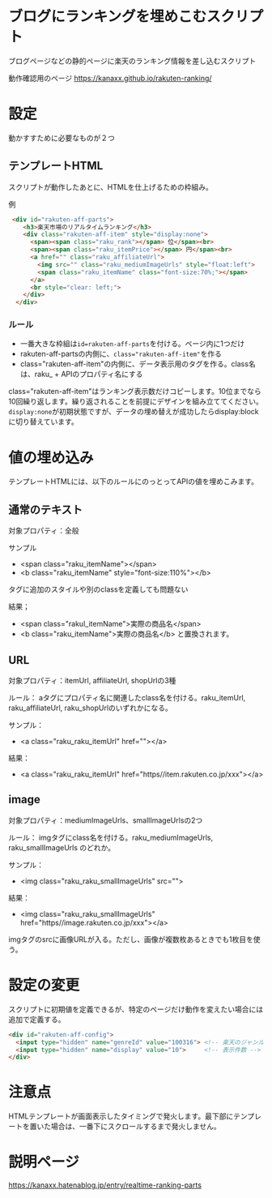 # ブログにランキングを埋めこむスクリプト
ブログページなどの静的ページに楽天のランキング情報を差し込むスクリプト

動作確認用のページ
https://kanaxx.github.io/rakuten-ranking/

# 設定
動かすすために必要なものが２つ

## テンプレートHTML
スクリプトが動作したあとに、HTMLを仕上げるための枠組み。

例

```HTML
 <div id="rakuten-aff-parts">
    <h3>楽天市場のリアルタイムランキング</h3>
    <div class="rakuten-aff-item" style="display:none">
      <span><span class="raku_rank"></span> 位</span><br>
      <span><span class="raku_itemPrice"></span> 円</span><br>
      <a href="" class="raku_affiliateUrl">
        <img src="" class="raku_mediumImageUrls" style="float:left">
        <span class="raku_itemName" class="font-size:70%;"></span>
      </a>
      <br style="clear: left;">
    </div>
  </div>
```

### ルール

- 一番大きな枠組は`id=rakuten-aff-parts`を付ける。ページ内に1つだけ
- rakuten-aff-partsの内側に、`class="rakuten-aff-item"`を作る
- class="rakuten-aff-item"の内側に、データ表示用のタグを作る。class名は、raku_ + APIのプロパティ名にする

class="rakuten-aff-item"はランキング表示数だけコピーします。10位までなら10回繰り返します。繰り返されることを前提にデザインを組み立ててください。
`display:none`が初期状態ですが、データの埋め替えが成功したらdisplay:blockに切り替えています。

# 値の埋め込み
テンプレートHTMLには、以下のルールにのっとってAPIの値を埋めこみます。

## 通常のテキスト
対象プロパティ：全般

サンプル
- &lt;span class="raku_itemName">&lt;/span>
- &lt;b class="raku_itemName" style="font-size:110%">&lt;/b>

タグに追加のスタイルや別のclassを定義しても問題ない

結果；
- &lt;span class="rakul_itemName">実際の商品名&lt;/span>
- &lt;b class="raku_itemName">実際の商品名&lt;/b>   と置換されます。

## URL
対象プロパティ：itemUrl, affiliateUrl, shopUrlの3種

ルール：
aタグにプロパティ名に関連したclass名を付ける。raku_itemUrl, raku_affiliateUrl, raku_shopUrlのいずれかになる。

サンプル：
- &lt;a class="raku_raku_itemUrl" href="">&lt;/a>

結果：
- &lt;a class="raku_raku_itemUrl" href="https//item.rakuten.co.jp/xxx">&lt;/a>


## image
対象プロパティ：mediumImageUrls、smallImageUrlsの2つ

ルール：
imgタグにclass名を付ける。raku_mediumImageUrls, raku_smallImageUrls のどれか。

サンプル：
- &lt;img class="raku_raku_smallImageUrls" src="">

結果：
- &lt;img class="raku_raku_smallImageUrls" href="https//image.rakuten.co.jp/xxx">&lt;/a>


imgタグのsrcに画像URLが入る。ただし、画像が複数枚あるときでも1枚目を使う。


# 設定の変更
スクリプトに初期値を定義できるが、特定のページだけ動作を変えたい場合には追加で定義する。

```HTML
<div id="rakuten-aff-config">
  <input type="hidden" name="genreId" value="100316"> <!-- 楽天のジャンルID -->
  <input type="hidden" name="display" value="10">     <!-- 表示件数 -->
</div>
```

# 注意点
HTMLテンプレートが画面表示したタイミングで発火します。最下部にテンプレートを置いた場合は、一番下にスクロールするまで発火しません。



# 説明ページ
https://kanaxx.hatenablog.jp/entry/realtime-ranking-parts

